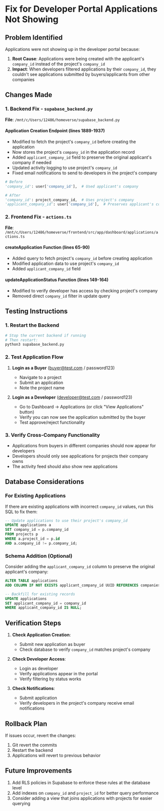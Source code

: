 # Fix for Developer Portal Applications Not Showing

## Problem Identified

Applications were not showing up in the developer portal because:

1. **Root Cause**: Applications were being created with the applicant's `company_id` instead of the project's `company_id`
2. **Impact**: When developers filtered applications by their `company_id`, they couldn't see applications submitted by buyers/applicants from other companies

## Changes Made

### 1. Backend Fix - `supabase_backend.py`

**File**: `/mnt/c/Users/12486/homeverse/supabase_backend.py`

#### Application Creation Endpoint (lines 1889-1937)
- Modified to fetch the project's `company_id` before creating the application
- Now stores the project's `company_id` in the application record
- Added `applicant_company_id` field to preserve the original applicant's company if needed
- Updated activity logging to use project's `company_id`
- Fixed email notifications to send to developers in the project's company

```python
# Before
'company_id': user['company_id'],  # Used applicant's company

# After  
'company_id': project_company_id,  # Uses project's company
'applicant_company_id': user['company_id'],  # Preserves applicant's company
```

### 2. Frontend Fix - `actions.ts`

**File**: `/mnt/c/Users/12486/homeverse/frontend/src/app/dashboard/applications/actions.ts`

#### createApplication Function (lines 65-90)
- Added query to fetch project's `company_id` before creating application
- Modified application data to use project's `company_id`
- Added `applicant_company_id` field

#### updateApplicationStatus Function (lines 149-164)
- Modified to verify developer has access by checking project's company
- Removed direct `company_id` filter in update query

## Testing Instructions

### 1. Restart the Backend
```bash
# Stop the current backend if running
# Then restart:
python3 supabase_backend.py
```

### 2. Test Application Flow

1. **Login as a Buyer** (buyer@test.com / password123)
   - Navigate to a project
   - Submit an application
   - Note the project name

2. **Login as a Developer** (developer@test.com / password123)
   - Go to Dashboard → Applications (or click "View Applications" button)
   - Verify you can now see the application submitted by the buyer
   - Test approve/reject functionality

### 3. Verify Cross-Company Functionality
- Applications from buyers in different companies should now appear for developers
- Developers should only see applications for projects their company owns
- The activity feed should also show new applications

## Database Considerations

### For Existing Applications
If there are existing applications with incorrect `company_id` values, run this SQL to fix them:

```sql
-- Update applications to use their project's company_id
UPDATE applications a
SET company_id = p.company_id
FROM projects p
WHERE a.project_id = p.id
AND a.company_id != p.company_id;
```

### Schema Addition (Optional)
Consider adding the `applicant_company_id` column to preserve the original applicant's company:

```sql
ALTER TABLE applications 
ADD COLUMN IF NOT EXISTS applicant_company_id UUID REFERENCES companies(id);

-- Backfill for existing records
UPDATE applications 
SET applicant_company_id = company_id 
WHERE applicant_company_id IS NULL;
```

## Verification Steps

1. **Check Application Creation**:
   - Submit new application as buyer
   - Check database to verify `company_id` matches project's company

2. **Check Developer Access**:
   - Login as developer
   - Verify applications appear in the portal
   - Verify filtering by status works

3. **Check Notifications**:
   - Submit application
   - Verify developers in the project's company receive email notifications

## Rollback Plan

If issues occur, revert the changes:
1. Git revert the commits
2. Restart the backend
3. Applications will revert to previous behavior

## Future Improvements

1. Add RLS policies in Supabase to enforce these rules at the database level
2. Add indexes on `company_id` and `project_id` for better query performance
3. Consider adding a view that joins applications with projects for easier querying